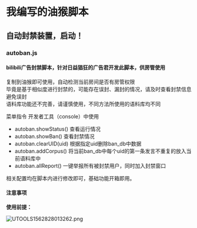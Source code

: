 # 我编写的油猴脚本

## 自动封禁装置，启动！
### autoban.js

#### bilibili广告封禁脚本，针对日益猖狂的广告君开发此脚本，供房管使用
复制到油猴即可使用，自动检测当前房间是否有房管权限  
毕竟是基于相似度进行封禁的，可能存在误封、漏封的情况，请及时查看封禁信息避免误封  
语料库功能还不完善，请谨慎使用，不同方法所使用的语料库均不同  

菜单指令 开发者工具（console）中使用

- autoban.showStatus()  查看运行情况
- autoban.showBan()     查看封禁情况
- autoban.clearUID(uid)  根据指定uid删除ban_db中数据
- autoban.addCorpus()   将当前ban_db中每个uid的第一条发言不重复的放入当前语料库中
- autoban.allReport()   一键举报所有被封禁用户，同时加入封禁窗口

相关配置均在脚本内进行修改即可，基础功能开箱即用。

#### 注意事项

**使用前提：**

![UTOOLS1562828013262.png](https://i.loli.net/2019/07/11/5d26dcef441eb74354.png)
